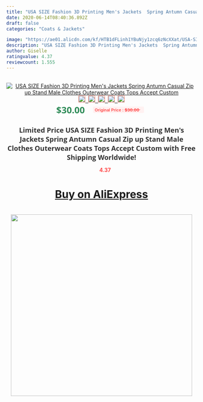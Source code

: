 ```yaml
---
title: "USA SIZE Fashion 3D Printing Men's Jackets  Spring Antumn Casual Zip up Stand Male Clothes Outerwear Coats Tops Accept Custom"
date: 2020-06-14T08:40:36.892Z
draft: false
categories: "Coats & Jackets"

image: "https://ae01.alicdn.com/kf/HTB1dFLinh1YBuNjy1zcq6zNcXXat/USA-SIZE-Fashion-3D-Printing-Men-s-Jackets-Spring-Antumn-Casual-Zip-up-Stand-Male-Clothes.jpg"
description: "USA SIZE Fashion 3D Printing Men's Jackets  Spring Antumn Casual Zip up Stand Male Clothes Outerwear Coats Tops Accept Custom"
author: Giselle
ratingvalue: 4.37
reviewcount: 1.555
---
```

<br>
<div style="text-align: center;">
<a href="https://s.click.aliexpress.com/e/_A6PAo5" target="_blank" rel="nofollow noopener noreferrer"><img alt="USA SIZE Fashion 3D Printing Men's Jackets  Spring Antumn Casual Zip up Stand Male Clothes Outerwear Coats Tops Accept Custom" class="magnifier-image" src="https://ae01.alicdn.com/kf/HTB1dFLinh1YBuNjy1zcq6zNcXXat/USA-SIZE-Fashion-3D-Printing-Men-s-Jackets-Spring-Antumn-Casual-Zip-up-Stand-Male-Clothes.jpg_640x640.jpg">
<br>
<img style="border:1px solid salmon" src="https://ae01.alicdn.com/kf/HTB1dFLinh1YBuNjy1zcq6zNcXXat/USA-SIZE-Fashion-3D-Printing-Men-s-Jackets-Spring-Antumn-Casual-Zip-up-Stand-Male-Clothes.jpg_120x120.jpg">&nbsp;&nbsp;<img style="border:1px solid salmon" src="https://ae01.alicdn.com/kf/HTB15wTnnkyWBuNjy0Fpq6yssXXad/USA-SIZE-Fashion-3D-Printing-Men-s-Jackets-Spring-Antumn-Casual-Zip-up-Stand-Male-Clothes.jpg_120x120.jpg">&nbsp;&nbsp;<img style="border:1px solid salmon" src="_120x120.jpg">&nbsp;&nbsp;<img style="border:1px solid salmon" src="_120x120.jpg">&nbsp;&nbsp;<img style="border:1px solid salmon" src="_120x120.jpg"></a></div><br0>
<div style="text-align: center;"><span style="background-color: white; border: 0px; box-sizing: border-box; color: seagreen; display: inline-block; font-family: &quot;open sans&quot; , &quot;arial&quot; , &quot;helvetica&quot; , sans-serif , &quot;heiti&quot;; font-size: 24px; font-stretch: inherit; font-weight: 700; line-height: inherit; margin: 0px 10px 0px 0px; padding: 0px; vertical-align: middle;">$30.00 </span>
<span style="background: rgb(255 , 241 , 241); border-radius: 3px; border: 0px; box-sizing: border-box; color: #ff4747; display: inline-block; font-family: inherit; font-size: 12px; font-stretch: inherit; font-style: inherit; font-variant: inherit; font-weight: 600; line-height: inherit; margin: 0px; padding: 2px 5px; transform: scale(0.9); vertical-align: middle;">Original Price : <b style="text-decoration: line-through;">$30.00 </b> &nbsp;&nbsp;</span></div>
<h1 style="color: #333333; display: inline-block; font-family: &quot;open sans&quot; , &quot;arial&quot; , &quot;helvetica&quot; , sans-serif , &quot;heiti&quot;; font-size: 18px; font-stretch: inherit; font-weight: 700; text-align: center;">Limited Price USA SIZE Fashion 3D Printing Men's Jackets  Spring Antumn Casual Zip up Stand Male Clothes Outerwear Coats Tops Accept Custom with Free Shipping Worldwide!</h1>
<div style="color: #ff4747; text-align: center;">
<img src="https://4.bp.blogspot.com/-M0ZcTcb-5uY/XleCXlxnR4I/AAAAAAAAAEc/OrjgMkXV1oMQFaCRZj5HQwOCBcu3w1FegCPcBGAYYCw/s1600/star.png" style="height: 15px;">&nbsp;<b>4.37</b></div>
<div class="button_cont" align="center"><a class="buynow_a" href="https://s.click.aliexpress.com/e/_A6PAo5" target="_blank" rel="nofollow noopener noreferrer"><H1>Buy on AliExpress</H1></a></div><br>
<div class="separator" style="clear: both; text-align: center;">
<img src="https://lh3.googleusercontent.com/-pTy5HemUv9M/XlePHvY0dAI/AAAAAAAAAE4/0nX5iRUoIWY8eMW9Dpxeirr157OZliDIgCLcBGAsYHQ/s1600/badge.gif" width="480">
</div>
